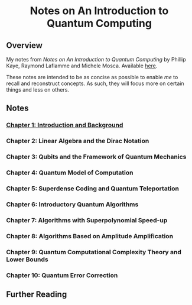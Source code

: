 
# <center>Notes on An Introduction to Quantum Computing</center>

## Overview
My notes from *Notes on An Introduction to Quantum Computing* by Phillip Kaye, Raymond Laflamme and Michele Mosca. Available <a href="https://www.amazon.com/Introduction-Quantum-Computing-Phillip-Kaye/dp/019857049X">here</a>.

These notes are intended to be as concise as possible to enable *me* to recall and reconstruct concepts. As such, they will focus more on certain things and less on others.

## Notes

### <a href="https://phosgene89.github.io/quantum_computing/notes_kaye_etal_ch1">Chapter 1: Introduction and Background</a>

### Chapter 2: Linear Algebra and the Dirac Notation

### Chapter 3: Qubits and the Framework of Quantum Mechanics

### Chapter 4: Quantum Model of Computation

### Chapter 5: Superdense Coding and Quantum Teleportation

### Chapter 6: Introductory Quantum Algorithms

### Chapter 7: Algorithms with Superpolynomial Speed-up

### Chapter 8: Algorithms Based on Amplitude Amplification

### Chapter 9: Quantum Computational Complexity Theory and Lower Bounds

### Chapter 10: Quantum Error Correction

## Further Reading
